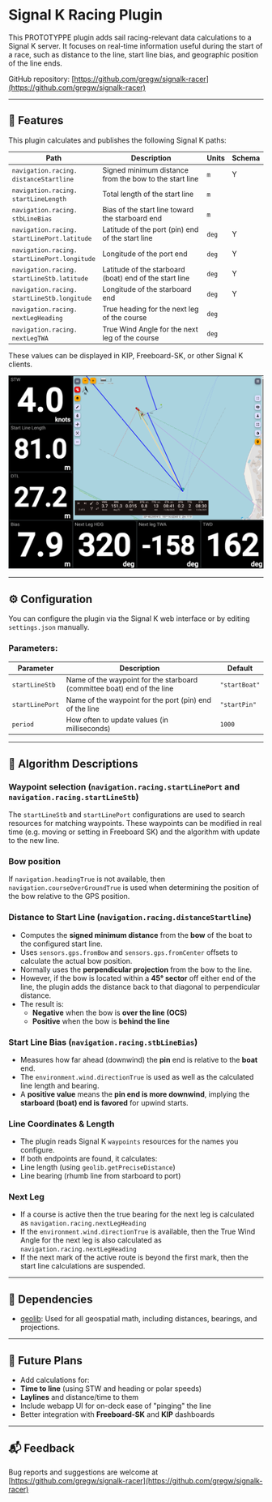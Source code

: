 # Signal K Racing Plugin

This PROTOTYPPE plugin adds sail racing-relevant data calculations to a Signal K server. It focuses on real-time information useful during the start of a race, such as distance to the line, start line bias, and geographic position of the line ends.

GitHub repository: [https://github.com/gregw/signalk-racer](https://github.com/gregw/signalk-racer)

---

## 📌 Features

This plugin calculates and publishes the following Signal K paths:

| Path                                        | Description                                            | Units   | Schema |
|---------------------------------------------|--------------------------------------------------------|---------|--------|
| `navigation.racing.`<br/>`distanceStartline`       | Signed minimum distance from the bow to the start line | `m`     | Y      |
| `navigation.racing.`<br/>`startLineLength`         | Total length of the start line                         | `m`     |        |
| `navigation.racing.`<br/>`stbLineBias`             | Bias of the start line toward the starboard end        | `m`     |        |
| `navigation.racing.`<br/>`startLinePort.latitude`  | Latitude of the port (pin) end of the start line       | `deg`   | Y      |
| `navigation.racing.`<br/>`startLinePort.longitude` | Longitude of the port end                              | `deg`   | Y      |
| `navigation.racing.`<br/>`startLineStb.latitude`   | Latitude of the starboard (boat) end of the start line | `deg`   | Y      |
| `navigation.racing.`<br/>`startLineStb.longitude`  | Longitude of the starboard end                         | `deg`   | Y      |
| `navigation.racing.`<br/>`nextLegHeading`          | True heading for the next leg of the course            | `deg`   |        |
| `navigation.racing.`<br/>`nextLegTWA`              | True Wind Angle for the next leg of the course         | `deg`   |        |

These values can be displayed in KIP, Freeboard-SK, or other Signal K clients.

![KIP and Freeboard Screenshot](kip-freeboard-screenshot.png)

---


## ⚙️ Configuration

You can configure the plugin via the Signal K web interface or by editing `settings.json` manually.

### Parameters:

| Parameter          | Description                                                                           | Default       |
|--------------------|---------------------------------------------------------------------------------------|---------------|
| `startLineStb`     | Name of the waypoint for the starboard (committee boat) end of the line               | `"startBoat"` |
| `startLinePort`    | Name of the waypoint for the port (pin) end of the line                               | `"startPin"`  |
| `period`           | How often to update values (in milliseconds)                                          | `1000`        |

---

## 🧠 Algorithm Descriptions

### Waypoint selection (`navigation.racing.startLinePort` and `navigation.racing.startLineStb`)

The `startLineStb` and `startLinePort` configurations are used to search resources for matching waypoints. These waypoints can be modified in real time (e.g. moving or setting in Freeboard SK) and the algorithm with update to the new line.

### Bow position

If `navigation.headingTrue` is not available, then `navigation.courseOverGroundTrue` is used when determining the position of the bow relative to the GPS position.

### Distance to Start Line (`navigation.racing.distanceStartline`)

- Computes the **signed minimum distance** from the **bow** of the boat to the configured start line.
- Uses `sensors.gps.fromBow` and `sensors.gps.fromCenter` offsets to calculate the actual bow position.
- Normally uses the **perpendicular projection** from the bow to the line.
- However, if the bow is located within a **45° sector** off either end of the line, the plugin adds the distance back to that diagonal to perpendicular distance.
- The result is:
    - **Negative** when the bow is **over the line (OCS)**
    - **Positive** when the bow is **behind the line**

### Start Line Bias (`navigation.racing.stbLineBias`)

- Measures how far ahead (downwind) the **pin** end is relative to the **boat** end.
- The `environment.wind.directionTrue` is used as well as the calculated line length and bearing.
- A **positive value** means the **pin end is more downwind**, implying the **starboard (boat) end is favored** for upwind starts.

### Line Coordinates & Length

- The plugin reads Signal K `waypoints` resources for the names you configure.
- If both endpoints are found, it calculates:
- Line length (using `geolib.getPreciseDistance`)
- Line bearing (rhumb line from starboard to port)

### Next Leg
- If a course is active then the true bearing for the next leg is calculated as `navigation.racing.nextLegHeading`
- If the `environment.wind.directionTrue` is available, then the True Wind Angle for the next leg is also calculated as `navigation.racing.nextLegHeading`
- If the next mark of the active route is beyond the first mark, then the start line calculations are suspended.

---

## 🔄 Dependencies

- [geolib](https://github.com/manuelbieh/geolib): Used for all geospatial math, including distances, bearings, and projections.

---

## 🧪 Future Plans

- Add calculations for:
- **Time to line** (using STW and heading or polar speeds)
- **Laylines** and distance/time to them
- Include webapp UI for on-deck ease of "pinging" the line
- Better integration with **Freeboard-SK** and **KIP** dashboards

---

## 📬 Feedback

Bug reports and suggestions are welcome at  
[https://github.com/gregw/signalk-racer](https://github.com/gregw/signalk-racer)